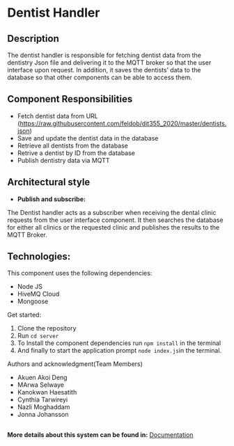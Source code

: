 # Dentist Handler

## Description
The dentist handler is responsible for fetching dentist data from the dentistry Json file and delivering it to the MQTT broker so that the user interface upon request. In addition, it saves the dentists’ data to the database so that other components can be able to access them.

## Component Responsibilities

* Fetch dentist data from URL (https://raw.githubusercontent.com/feldob/dit355_2020/master/dentists.json)
* Save and update the dentist data in the database
* Retrieve all dentists from the database
* Retrive a dentist by ID from the database
* Publish dentistry data via MQTT 

## Architectural style
- **Publish and subscribe:**

The Dentist handler acts as a subscriber when receiving the dental clinic requests from the user interface component. It then searches the database for either all clinics or the requested clinic and publishes the results to the MQTT Broker.

## Technologies:
This component uses the following dependencies:

- Node JS
- HiveMQ Cloud
- Mongoose

Get started:
1. Clone the repository
2. Run `cd server`
3. To Install the component dependencies run `npm install` in the terminal 
4. And finally to start  the application prompt  `node index.js`in the terminal.

Authors and acknowledgment(Team Members)
* Akuen Akoi Deng
* MArwa Selwaye
* Kanokwan Haesatith
* Cynthia Tarwireyi
* Nazli Moghaddam
* Jonna Johansson

##
**More details about this system can be found in:** [Documentation](https://git.chalmers.se/courses/dit355/dit356-2022/t-5/t-5-documentation)


